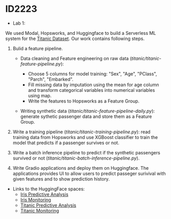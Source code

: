 # ID2223

* Lab 1:

We used Modal, Hopsworks, and Huggingface to build a Serverless ML system for the [Titanic Dataset](https://raw.githubusercontent.com/ID2223KTH/id2223kth.github.io/master/assignments/lab1/titanic.csv). Our work contains following steps.

1. Bulid a feature pipeline.
    * Data cleaning and Feature engineering on raw data (_titanic/titanic-feature-pipeline.py_): 
        * Choose 5 columns for model training: "Sex", "Age", "PClass", "Parch", "Embarked". 
        * Fill missing data by imputation using the mean for age column and transform categorical variables into numerical variables using map.
        * Write the features to Hopsworks as a Feature Group.

    * Writing synthetic data (_titanic/titanic-feature-pipeline-daily.py_): generate sythetic passenger data and store them as a Feature Group.

2. Write a training pipeline (_titanic/titanic-training-pipeline.py_): read training data from Hopsworks and use XGBoost classifier to train the model that predicts if a passenger survives or not.

3. Write a batch inference pipeline to predict if the synthetic passengers survived or not (_titanic/titanic-batch-inference-pipeline.py_).

4. Write Gradio applications and deploy them on Huggingface. The applications provides UI to allow users to predict passeger surivival with given features and to show prediction history.
    
- Links to the HuggingFace spaces:
     - [Iris Predictive Analysis](https://huggingface.co/spaces/ZinebSN/iris)
     - [Iris Monitoring](https://huggingface.co/spaces/ZinebSN/iris-monitoring)
     - [Titanic Predictive Analysis](https://huggingface.co/spaces/Yilin98/Titanic)
     - [Titanic Monitoring](https://huggingface.co/spaces/Yilin98/titanic-monitor)

